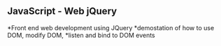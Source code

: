 ## JavaScript - Web jQuery

*Front end web development using JQuery
*demostation of how to use DOM, modify DOM,
*listen and bind to DOM events